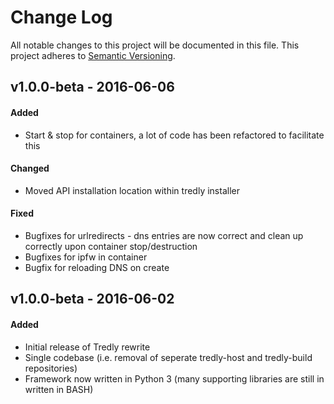 # Change Log
All notable changes to this project will be documented in this file.
This project adheres to [Semantic Versioning](http://semver.org/).

## v1.0.0-beta - 2016-06-06
#### Added
- Start & stop for containers, a lot of code has been refactored to facilitate this

#### Changed
- Moved API installation location within tredly installer

#### Fixed
- Bugfixes for urlredirects - dns entries are now correct and clean up correctly upon container stop/destruction
- Bugfixes for ipfw in container
- Bugfix for reloading DNS on create

## v1.0.0-beta - 2016-06-02
#### Added
- Initial release of Tredly rewrite
- Single codebase (i.e. removal of seperate tredly-host and tredly-build repositories)
- Framework now written in Python 3 (many supporting libraries are still in written in BASH)

